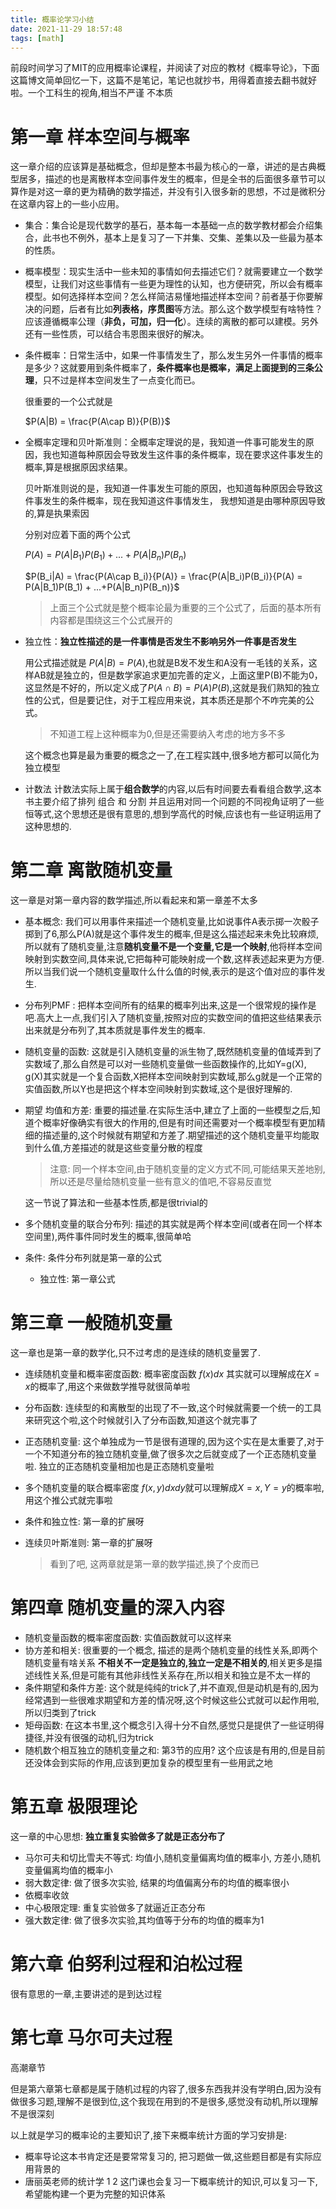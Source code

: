 ```yaml
---
title: 概率论学习小结
date: 2021-11-29 18:57:48
tags: [math]
---
```


前段时间学习了MIT的应用概率论课程，并阅读了对应的教材《概率导论》，下面这篇博文简单回忆一下，这篇不是笔记，笔记也就抄书，用得着直接去翻书就好啦。一个工科生的视角,相当不严谨 不本质

<!--more-->

# 第一章 样本空间与概率

这一章介绍的应该算是基础概念，但却是整本书最为核心的一章，讲述的是古典概型居多，描述的也是离散样本空间事件发生的概率，但是全书的后面很多章节可以算作是对这一章的更为精确的数学描述，并没有引入很多新的思想，不过是微积分在这章内容上的一些小应用。

- 集合：集合论是现代数学的基石，基本每一本基础一点的数学教材都会介绍集合，此书也不例外，基本上是复习了一下并集、交集、差集以及一些最为基本的性质。

- 概率模型：现实生活中一些未知的事情如何去描述它们？就需要建立一个数学模型，让我们对这些事情有一些更为理性的认知，也方便研究，所以会有概率模型。如何选择样本空间？怎么样简洁易懂地描述样本空间？前者基于你要解决的问题，后者有比如**列表格，序贯图**等方法。那么这个数学模型有啥特性？应该遵循概率公理（**非负，可加，归一化**）。连续的离散的都可以建模。另外还有一些性质，可以结合韦恩图来很好的解决。

- 条件概率：日常生活中，如果一件事情发生了，那么发生另外一件事情的概率是多少？这就要用到条件概率了，**条件概率也是概率，满足上面提到的三条公理**，只不过是样本空间发生了一点变化而已。

  很重要的一个公式就是

  $P(A|B) = \frac{P(A\cap B)}{P(B)}$

- 全概率定理和贝叶斯准则：全概率定理说的是，我知道一件事可能发生的原因，我也知道每种原因会导致发生这件事的条件概率，现在要求这件事发生的概率,算是根据原因求结果。

  贝叶斯准则说的是，我知道一件事发生可能的原因，也知道每种原因会导致这件事发生的条件概率，现在我知道这件事情发生， 我想知道是由哪种原因导致的,算是执果索因

  分别对应着下面的两个公式

  $P(A) = P(A|B_1)P(B_1) + ...+P(A|B_n)P(B_n)$

  $P(B_i|A) = \frac{P(A\cap B_i)}{P(A)} = \frac{P(A|B_i)P(B_i)}{P(A) = P(A|B_1)P(B_1) + ...+P(A|B_n)P(B_n)}$

  > 上面三个公式就是整个概率论最为重要的三个公式了，后面的基本所有内容都是围绕这三个公式展开的
  
- 独立性：**独立性描述的是一件事情是否发生不影响另外一件事是否发生**

  用公式描述就是 $P(A|B) = P(A)$,也就是B发不发生和A没有一毛钱的关系，这样AB就是独立的，但是数学家追求更加完善的定义，上面这里P(B)不能为0，这显然是不好的，所以定义成了$P(A\cap B) = P(A) P(B)$,这就是我们熟知的独立性的公式，但是要记住，对于工程应用来说，其本质还是那个不咋完美的公式。

  > 不知道工程上这种概率为0,但是还需要纳入考虑的地方多不多

  这个概念也算是最为重要的概念之一了,在工程实践中,很多地方都可以简化为独立模型

- 计数法 计数法实际上属于**组合数学**的内容,以后有时间要去看看组合数学,这本书主要介绍了排列 组合 和 分割 并且运用对同一个问题的不同视角证明了一些恒等式,这个思想还是很有意思的,想到学高代的时候,应该也有一些证明运用了这种思想的.
  
# 第二章 离散随机变量

这一章是对第一章内容的数学描述,所以看起来和第一章差不太多

- 基本概念: 我们可以用事件来描述一个随机变量,比如说事件A表示掷一次骰子掷到了6,那么P(A)就是这个事件发生的概率,但是这么描述起来未免比较麻烦,所以就有了随机变量,注意**随机变量不是一个变量,它是一个映射**,他将样本空间映射到实数空间,具体来说,它把每种可能映射成一个数,这样表述起来更为方便. 所以当我们说一个随机变量取什么什么值的时候,表示的是这个值对应的事件发生.

- 分布列PMF : 把样本空间所有的结果的概率列出来,这是一个很常规的操作是吧.高大上一点,我们引入了随机变量,按照对应的实数空间的值把这些结果表示出来就是分布列了,其本质就是事件发生的概率.

- 随机变量的函数: 这就是引入随机变量的派生物了,既然随机变量的值域弄到了实数域了,那么自然是可以对一些随机变量做一些函数操作的,比如Y=g(X), g(X)其实就是一个复合函数,X把样本空间映射到实数域,那么g就是一个正常的实值函数,所以Y也是把这个样本空间映射到实数域,这个是很好理解的.

- 期望 均值和方差: 重要的描述量.在实际生活中,建立了上面的一些模型之后,知道个概率好像确实有很大的作用的,但是有时间还需要对一个概率模型有更加精细的描述量的,这个时候就有期望和方差了.期望描述的这个随机变量平均能取到什么值,方差描述的就是这些变量分散的程度

  > 注意: 同一个样本空间,由于随机变量的定义方式不同,可能结果天差地别,所以还是尽量给随机变量一些有意义的值吧,不容易反直觉

  这一节说了算法和一些基本性质,都是很trivial的

- 多个随机变量的联合分布列:  描述的其实就是两个样本空间(或者在同一个样本空间里),两件事件同时发生的概率,很简单哈

- 条件: 条件分布列就是第一章的公式

  - 独立性: 第一章公式					

# 第三章 一般随机变量

这一章也是第一章的数学化,只不过考虑的是连续的随机变量罢了.

- 连续随机变量和概率密度函数: 概率密度函数 $f(x)dx$ 其实就可以理解成在$X=x$的概率了,用这个来做数学推导就很简单啦

- 分布函数: 连续型的和离散型的出现了不一致,这个时候就需要一个统一的工具来研究这个啦,这个时候就引入了分布函数,知道这个就完事了

- 正态随机变量: 这个单独成为一节是很有道理的,因为这个实在是太重要了,对于一个不知道分布的独立随机变量,做了很多次之后就变成了一个正态随机变量啦. 独立的正态随机变量相加也是正态随机变量啦

- 多个随机变量的联合概率密度 $f(x,y)dxdy$就可以理解成$X=x,Y=y$的概率啦,用这个推公式就完事啦

- 条件和独立性: 第一章的扩展呀

- 连续贝叶斯准则: 第一章的扩展呀

  > 看到了吧, 这两章就是第一章的数学描述,换了个皮而已 

# 第四章 随机变量的深入内容

- 随机变量函数的概率密度函数: 实值函数就可以这样来
- 协方差和相关: 很重要的一个概念, 描述的是两个随机变量的线性关系,即两个随机变量有啥关系 **不相关不一定是独立的,独立一定是不相关的**,相关更多是描述线性关系,但是可能有其他非线性关系存在,所以相关和独立是不太一样的
- 条件期望和条件方差: 这个就是纯纯的trick了,并不直观,但是动机是有的,因为经常遇到一些很难求期望和方差的情况呀,这个时候这些公式就可以起作用啦,所以归类到了trick
- 矩母函数: 在这本书里,这个概念引入得十分不自然,感觉只是提供了一些证明得捷径,并没有很强的动机,归为trick
- 随机数个相互独立的随机变量之和: 第3节的应用? 这个应该是有用的,但是目前还没体会到实际的作用,应该到更加复杂的模型里有一些用武之地

# 第五章 极限理论

这一章的中心思想: **独立重复实验做多了就是正态分布了**

- 马尔可夫和切比雪夫不等式: 均值小,随机变量偏离均值的概率小, 方差小,随机变量偏离均值的概率小
- 弱大数定律: 做了很多次实验, 结果的均值偏离分布的均值的概率很小
- 依概率收敛
- 中心极限定理: 重复实验做多了就逼近正态分布
- 强大数定律: 做了很多次实验,其均值等于分布的均值的概率为1

# 第六章 伯努利过程和泊松过程

很有意思的一章,主要讲述的是到达过程

# 第七章 马尔可夫过程

高潮章节

但是第六章第七章都是属于随机过程的内容了,很多东西我并没有学明白,因为没有做很多习题,理解不是很到位,这个我现在用到的不是很多,感觉没有动机,所以理解不是很深刻



以上就是学习的概率论的主要知识了,接下来概率统计方面的学习安排是:

- 概率导论这本书肯定还是要常常复习的, 把习题做一做,这些题目都是有实际应用背景的
- 唐丽英老师的统计学 1 2 这门课也会复习一下概率统计的知识,可以复习一下,希望能构建一个更为完整的知识体系
  







